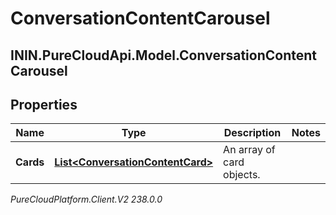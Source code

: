 # ConversationContentCarousel

## ININ.PureCloudApi.Model.ConversationContentCarousel

## Properties

|Name | Type | Description | Notes|
|------------ | ------------- | ------------- | -------------|
| **Cards** | [**List&lt;ConversationContentCard&gt;**](ConversationContentCard) | An array of card objects. | |



_PureCloudPlatform.Client.V2 238.0.0_
